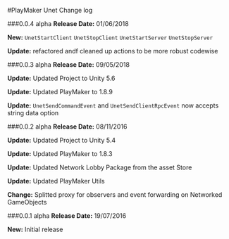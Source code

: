 #PlayMaker Unet Change log

###0.0.4 alpha
**Release Date:** 01/06/2018 

**New:** `UnetStartClient` `UnetStopClient` `UnetStartServer` `UnetStopServer`

**Update:** refactored andf cleaned up actions to be more robust codewise

###0.0.3 alpha
**Release Date:** 09/05/2018  

**Update:** Updated Project to Unity 5.6 

**Update:** Updated PlayMaker to 1.8.9

**Update:** `UnetSendCommandEvent` and `UnetSendClientRpcEvent` now accepts string data option

###0.0.2 alpha
**Release Date:** 08/11/2016  

**Update:** Updated Project to Unity 5.4 

**Update:** Updated PlayMaker to 1.8.3 

**Update:** Updated Network Lobby Package from the asset Store

**Update:** Updated PlayMaker Utils

**Change:** Splitted proxy for observers and event forwarding on Networked GameObjects  

###0.0.1 alpha
**Release Date:** 19/07/2016  

**New:** Initial release

